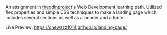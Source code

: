 An assignment in [theodinproject](https://www.theodinproject.com/lessons/foundations-landing-page)'s Web Development learning path. 
Utilized flex properties and simple CSS techniques to make a landing page which includes several sections as well as a header and a footer.

Live Preview: https://chewzzz1014.github.io/landing-page/
